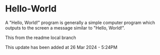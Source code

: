 # Hello-World

A "Hello, World!" program is generally a simple computer program which outputs to the screen a message similar to "Hello, World!".

This from the readme local branch

This update has been added at 26 Mar 2024 - 5:24PM 